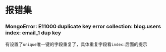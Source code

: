 # 报错集

### MongoError: E11000 duplicate key error collection: blog.users index: email_1 dup key

有设置了`unique`唯一键的字段重复了，具体重复字段看`index:`后面的提示

